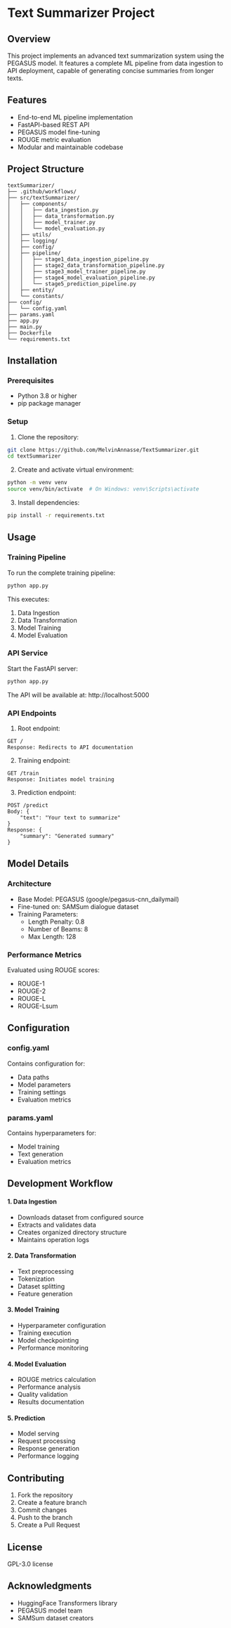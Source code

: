 # Text Summarizer Project

## Overview
This project implements an advanced text summarization system using the PEGASUS model. It features a complete ML pipeline from data ingestion to API deployment, capable of generating concise summaries from longer texts.

## Features
- End-to-end ML pipeline implementation
- FastAPI-based REST API
- PEGASUS model fine-tuning
- ROUGE metric evaluation
- Modular and maintainable codebase


## Project Structure
```
textSummarizer/
├── .github/workflows/
├── src/textSummarizer/
│   ├── components/
│   │   ├── data_ingestion.py
│   │   ├── data_transformation.py
│   │   ├── model_trainer.py
│   │   └── model_evaluation.py
│   ├── utils/
│   ├── logging/
│   ├── config/
│   ├── pipeline/
│   │   ├── stage1_data_ingestion_pipeline.py
│   │   ├── stage2_data_transformation_pipeline.py
│   │   ├── stage3_model_trainer_pipeline.py
│   │   ├── stage4_model_evaluation_pipeline.py
│   │   └── stage5_prediction_pipeline.py
│   ├── entity/
│   └── constants/
├── config/
│   └── config.yaml
├── params.yaml
├── app.py
├── main.py
├── Dockerfile
└── requirements.txt
```

## Installation

### Prerequisites
- Python 3.8 or higher
- pip package manager

### Setup
1. Clone the repository:
```bash
git clone https://github.com/MelvinAnnasse/TextSummarizer.git
cd textSummarizer
```

2. Create and activate virtual environment:
```bash
python -m venv venv
source venv/bin/activate  # On Windows: venv\Scripts\activate
```

3. Install dependencies:
```bash
pip install -r requirements.txt
```

## Usage

### Training Pipeline
To run the complete training pipeline:
```bash
python app.py
```

This executes:
1. Data Ingestion
2. Data Transformation
3. Model Training
4. Model Evaluation

### API Service
Start the FastAPI server:
```bash
python app.py
```

The API will be available at: http://localhost:5000

### API Endpoints

1. Root endpoint:
```
GET /
Response: Redirects to API documentation
```

2. Training endpoint:
```
GET /train
Response: Initiates model training
```

3. Prediction endpoint:
```
POST /predict
Body: {
    "text": "Your text to summarize"
}
Response: {
    "summary": "Generated summary"
}
```

## Model Details

### Architecture
- Base Model: PEGASUS (google/pegasus-cnn_dailymail)
- Fine-tuned on: SAMSum dialogue dataset
- Training Parameters:
  - Length Penalty: 0.8
  - Number of Beams: 8
  - Max Length: 128

### Performance Metrics
Evaluated using ROUGE scores:
- ROUGE-1
- ROUGE-2
- ROUGE-L
- ROUGE-Lsum

## Configuration

### config.yaml
Contains configuration for:
- Data paths
- Model parameters
- Training settings
- Evaluation metrics

### params.yaml
Contains hyperparameters for:
- Model training
- Text generation
- Evaluation metrics

## Development Workflow

#### 1. Data Ingestion
- Downloads dataset from configured source
- Extracts and validates data
- Creates organized directory structure
- Maintains operation logs

#### 2. Data Transformation
- Text preprocessing
- Tokenization
- Dataset splitting
- Feature generation

#### 3. Model Training
- Hyperparameter configuration
- Training execution
- Model checkpointing
- Performance monitoring

#### 4. Model Evaluation
- ROUGE metrics calculation
- Performance analysis
- Quality validation
- Results documentation

#### 5. Prediction 
- Model serving
- Request processing
- Response generation
- Performance logging

## Contributing
1. Fork the repository
2. Create a feature branch
3. Commit changes
4. Push to the branch
5. Create a Pull Request

## License
GPL-3.0 license

## Acknowledgments
- HuggingFace Transformers library
- PEGASUS model team
- SAMSum dataset creators
